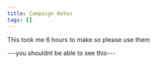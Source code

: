```yaml
---
title: Campaign Notes
tags: []
---
```


This took me 6 hours to make so please use them

---you shouldnt be able to see this--- 

